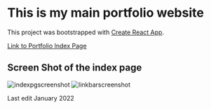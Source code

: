 # This is my main portfolio website

This project was bootstrapped with [Create React App](https://github.com/facebook/create-react-app).

[Link to Portfolio Index Page](https://rominalodolo.github.io/NewPortfolioJS/index.html)

## Screen Shot of the index page
![indexpgscreenshot](https://user-images.githubusercontent.com/83961643/148777119-405b0179-3b1f-4efe-a590-9e66f39e2d9b.jpeg)
![linkbarscreenshot](https://user-images.githubusercontent.com/83961643/148781210-9c9578fa-bd18-4ecb-9242-c5390668ba72.jpeg)


Last edit January 2022
